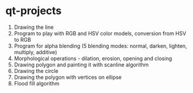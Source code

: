 # qt-projects

1. Drawing the line
2. Program to play with RGB and HSV color models, conversion from HSV to RGB
3. Program for alpha blending (5 blending modes: normal, darken, lighten, multiply, additive)
4. Morphological operations - dilation, erosion, opening and closing
5. Drawing polygon and painting it with scanline algorithm
6. Drawing the circle
7. Drawing the polygon with vertices on ellipse
8. Flood fill algorithm

